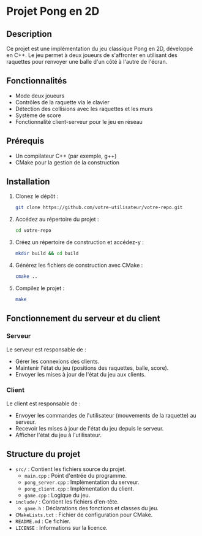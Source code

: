
# Projet Pong en 2D

## Description
Ce projet est une implémentation du jeu classique Pong en 2D, développé en C++. Le jeu permet à deux joueurs de s'affronter en utilisant des raquettes pour renvoyer une balle d'un côté à l'autre de l'écran.

## Fonctionnalités
- Mode deux joueurs
- Contrôles de la raquette via le clavier
- Détection des collisions avec les raquettes et les murs
- Système de score
- Fonctionnalité client-serveur pour le jeu en réseau

## Prérequis
- Un compilateur C++ (par exemple, g++)
- CMake pour la gestion de la construction

## Installation
1. Clonez le dépôt :
   ```sh
   git clone https://github.com/votre-utilisateur/votre-repo.git
   ```
2. Accédez au répertoire du projet :
   ```sh
   cd votre-repo
   ```
3. Créez un répertoire de construction et accédez-y :
   ```sh
   mkdir build && cd build
   ```
4. Générez les fichiers de construction avec CMake :
   ```sh
   cmake ..
   ```
5. Compilez le projet :
   ```sh
   make
   ```
## Fonctionnement du serveur et du client
### Serveur
Le serveur est responsable de :
- Gérer les connexions des clients.
- Maintenir l'état du jeu (positions des raquettes, balle, score).
- Envoyer les mises à jour de l'état du jeu aux clients.

### Client
Le client est responsable de :
- Envoyer les commandes de l'utilisateur (mouvements de la raquette) au serveur.
- Recevoir les mises à jour de l'état du jeu depuis le serveur.
- Afficher l'état du jeu à l'utilisateur.

## Structure du projet
- `src/` : Contient les fichiers source du projet.
    - `main.cpp` : Point d'entrée du programme.
    - `pong_server.cpp` : Implémentation du serveur.
    - `pong_client.cpp` : Implémentation du client.
    - `game.cpp` : Logique du jeu.
- `include/` : Contient les fichiers d'en-tête.
    - `game.h` : Déclarations des fonctions et classes du jeu.
- `CMakeLists.txt` : Fichier de configuration pour CMake.
- `README.md` : Ce fichier.
- `LICENSE` : Informations sur la licence.